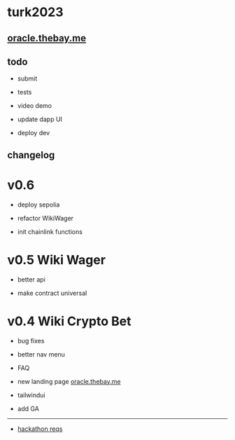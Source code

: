 # turk2023

## [oracle.thebay.me](https://oracle.thebay.me)

## todo

- submit

- tests

- video demo

- update dapp UI

- deploy dev

## changelog

# v0.6

- deploy sepolia

- refactor WikiWager

- init chainlink functions

# v0.5 Wiki Wager

- better api

- make contract universal

# v0.4 Wiki Crypto Bet

- bug fixes

- better nav menu

- FAQ

- new landing page [oracle.thebay.me](https://oracle.thebay.me)

- tailwindui

- add GA

---

- [hackathon reqs](https://github.com/SxT-Community/chainlink-hackathon)
